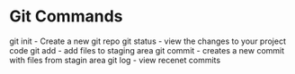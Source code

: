 # Git Commands

git init - Create a new git repo
git status - view the changes to your project code
git add - add files to staging area
git commit - creates a new commit with files from stagin area
git log - view recenet commits
